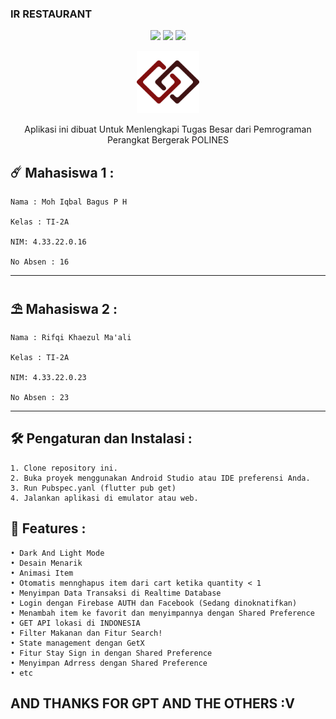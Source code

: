  ### **IR RESTAURANT**


 <p align="center">
  <img src="https://img.shields.io/github/stars/terminator791/IR_Restaurant">
  <img src="https://img.shields.io/github/forks/terminator791/IR_Restaurant">
  <img src="https://img.shields.io/github/last-commit/terminator791/IR_Restaurant?label=Last%20commit">
</p>

 <p align="center">
<img src="https://github.com/terminator791/IR_Restaurant/blob/master/logo.png" alt="Logo" width="100"/>
 </p>

 <p align="center">
Aplikasi ini dibuat Untuk Menlengkapi Tugas Besar dari Pemrograman Perangkat Bergerak POLINES
</p>

## ☄️ Mahasiswa 1 :
```
Nama : Moh Iqbal Bagus P H

Kelas : TI-2A

NIM: 4.33.22.0.16

No Absen : 16
```

----------------------------------------------

## ⛱️ Mahasiswa 2 :
```
Nama : Rifqi Khaezul Ma'ali

Kelas : TI-2A

NIM: 4.33.22.0.23

No Absen : 23
```
-----------------------------------------------


## 🛠️ Pengaturan dan Instalasi :
```
1. Clone repository ini.
2. Buka proyek menggunakan Android Studio atau IDE preferensi Anda.
3. Run Pubspec.yanl (flutter pub get)
4. Jalankan aplikasi di emulator atau web.
```

## 🚀 Features :
```
• Dark And Light Mode
• Desain Menarik
• Animasi Item
• Otomatis mennghapus item dari cart ketika quantity < 1
• Menyimpan Data Transaksi di Realtime Database
• Login dengan Firebase AUTH dan Facebook (Sedang dinoknatifkan)
• Menambah item ke favorit dan menyimpannya dengan Shared Preference
• GET API lokasi di INDONESIA
• Filter Makanan dan Fitur Search!
• State management dengan GetX
• Fitur Stay Sign in dengan Shared Preference
• Menyimpan Adrress dengan Shared Preference
• etc
```

## AND THANKS FOR GPT AND THE OTHERS :V

